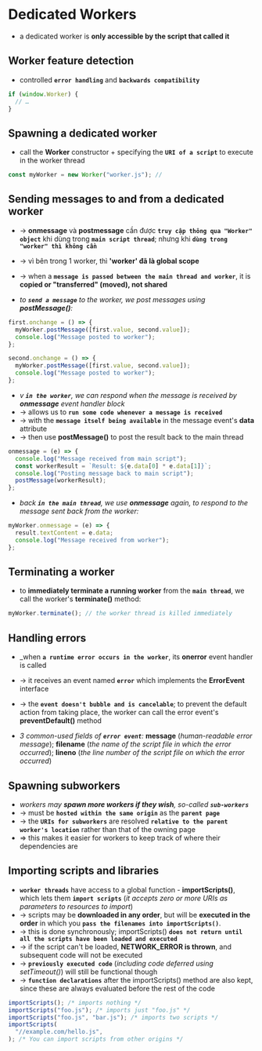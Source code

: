
# Dedicated Workers
* a dedicated worker is **only accessible by the script that called it**

## Worker feature detection
* controlled **`error handling`** and **`backwards compatibility`**
```js 
if (window.Worker) {
  // …
}
```

## Spawning a dedicated worker
* call the **Worker** constructor + specifying the **`URI of a script`** to execute in the worker thread
```js - 
const myWorker = new Worker("worker.js"); // 
```

## Sending messages to and from a dedicated worker
* -> **onmessage** và **postmessage** cần được **`truy cập thông qua "Worker" object`** khi dùng trong **`main script thread`**; nhưng khi **`dùng trong "worker" thì không cần`**
* -> vì bên trong 1 worker, thì **'worker' đã là global scope**
* -> when a **`message is passed between the main thread and worker`**, it is **copied or "transferred" (moved), not shared**

*  _to **`send a message`** to the worker, we post messages using **postMessage()**:_
```js
first.onchange = () => {
  myWorker.postMessage([first.value, second.value]);
  console.log("Message posted to worker");
};

second.onchange = () => {
  myWorker.postMessage([first.value, second.value]);
  console.log("Message posted to worker");
};
```

* _v **`in the worker`**, we can respond when the message is received by **onmessage** event handler block_
* -> allows us to **`run some code whenever a message is received`**
* -> with the **`message itself being available`** in the message event's **data** attribute
* -> then use **postMessage()** to post the result back to the main thread
```js
onmessage = (e) => {
  console.log("Message received from main script");
  const workerResult = `Result: ${e.data[0] * e.data[1]}`;
  console.log("Posting message back to main script");
  postMessage(workerResult);
};
```

* _back **`in the main thread`**, we use **onmessage** again, to respond to the message sent back from the worker:_
```js
myWorker.onmessage = (e) => {
  result.textContent = e.data;
  console.log("Message received from worker");
};
```

## Terminating a worker
* to **immediately terminate a running worker** from the **`main thread`**, we call the worker's **terminate()** method:
```js 
myWorker.terminate(); // the worker thread is killed immediately
```

## Handling errors
* _when **`a runtime error occurs in the worker`**, its **onerror** event handler is called
* -> it receives an event named **`error`** which implements the **ErrorEvent** interface
* -> the **`event doesn't bubble and is cancelable`**; to prevent the default action from taking place, the worker can call the error event's **preventDefault()** method

* _3 common-used fields of **`error event`**:_ **message** (_human-readable error message_); **filename** (_the name of the script file in which the error occurred_); **lineno** (_the line number of the script file on which the error occurred_)

## Spawning subworkers
* _workers may **spawn more workers if they wish**, so-called **`sub-workers`**_ 
* -> must be **`hosted within the same origin`** as the **`parent page`**
* -> the **`URIs for subworkers`** are resolved **`relative to the parent worker's location`** rather than that of the owning page
* => this makes it easier for workers to keep track of where their dependencies are

## Importing scripts and libraries
* **`worker threads`** have access to a global function - **importScripts()**, which lets them **`import scripts`** (_it accepts zero or more URIs as parameters to resources to import_)
* -> scripts may be **downloaded in any order**, but will be **executed in the order** in which you **`pass the filenames into importScripts()`**. 
* -> this is done synchronously; importScripts() **`does not return until all the scripts have been loaded and executed`**
* -> if the script can't be loaded, **NETWORK_ERROR is thrown**, and subsequent code will not be executed
* -> **`previously executed code`** (_including code deferred using setTimeout()_) will still be functional though
* -> **`function declarations`** after the importScripts() method are also kept, since these are always evaluated before the rest of the code

```js
importScripts(); /* imports nothing */
importScripts("foo.js"); /* imports just "foo.js" */
importScripts("foo.js", "bar.js"); /* imports two scripts */
importScripts(
  "//example.com/hello.js",
); /* You can import scripts from other origins */
```